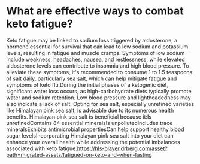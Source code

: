 # What are effective ways to combat keto fatigue?

Keto fatigue may be linked to sodium loss triggered by aldosterone, a hormone essential for survival that can lead to low sodium and potassium levels, resulting in fatigue and muscle cramps. Symptoms of low sodium include weakness, headaches, nausea, and restlessness, while elevated aldosterone levels can contribute to insomnia and high blood pressure. To alleviate these symptoms, it's recommended to consume 1 to 1.5 teaspoons of salt daily, particularly sea salt, which can help mitigate fatigue and symptoms of keto flu.During the initial phases of a ketogenic diet, significant water loss occurs, as high-carbohydrate diets typically promote water and sodium retention. Low blood pressure and lightheadedness may also indicate a lack of salt. Opting for sea salt, especially unrefined varieties like Himalayan pink sea salt, is advisable due to its numerous health benefits. Himalayan pink sea salt is beneficial because it:Is unrefinedContains 84 essential mineralsIs unpollutedIncludes trace mineralsExhibits antimicrobial propertiesCan help support healthy blood sugar levelsIncorporating Himalayan pink sea salt into your diet can enhance your overall health while addressing the potential imbalances associated with keto fatigue.https://hls-player.drberg.com/asset?path=migrated-assets/fatigued-on-keto-and-when-fasting